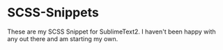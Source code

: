 SCSS-Snippets
=============

These are my SCSS Snippet for SublimeText2. I haven't been happy with any out there and am starting my own.